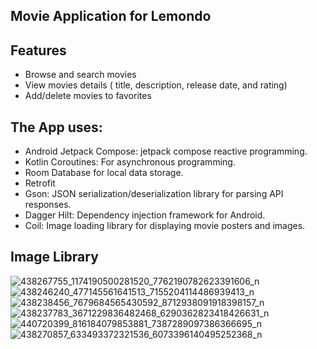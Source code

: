 
## Movie Application for Lemondo

## Features

- Browse and search movies
- View movies details ( title, description, release date, and rating)
- Add/delete movies to favorites


## The App uses:

- Android Jetpack Compose: jetpack compose reactive programming.
- Kotlin Coroutines: For asynchronous programming.
- Room Database for local data storage.
- Retrofit
- Gson: JSON serialization/deserialization library for parsing API responses.
- Dagger Hilt: Dependency injection framework for Android.
- Coil: Image loading library for displaying movie posters and images.

## Image Library

![438267755_1174190500281520_7762190782623391606_n](https://github.com/otarbakh/MovieAppLemondo/assets/87203322/bc8e5ddc-d6bc-4314-85ae-5a411163ca0f)
![438246240_477145561641513_7155204114486939413_n](https://github.com/otarbakh/MovieAppLemondo/assets/87203322/f237209c-3b64-4ed3-9f4e-178f44948992)
![438238456_7679684565430592_8712938091918398157_n](https://github.com/otarbakh/MovieAppLemondo/assets/87203322/2b66ca3d-4d6b-49cb-86f8-341767344e79)
![438237783_3671229836482468_6290362823418426631_n](https://github.com/otarbakh/MovieAppLemondo/assets/87203322/cb18b5ac-a45e-4724-b4b3-ca058d21a585)
![440720399_816184079853881_7387289097386366695_n](https://github.com/otarbakh/MovieAppLemondo/assets/87203322/5811af6c-2eee-4ca8-93c2-e413a02ee4d4)
![438270857_633493372321536_6073396140495252368_n](https://github.com/otarbakh/MovieAppLemondo/assets/87203322/f48003bc-1f81-4c31-81c2-50acd3b23f9c)
